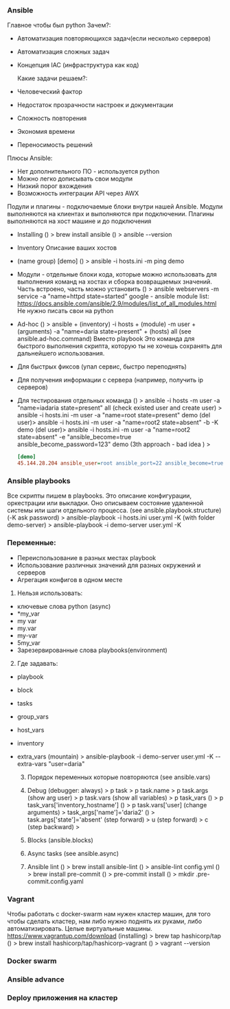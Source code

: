 ### Ansible

Главное чтобы был python
Зачем?:

- Автоматизация повторяющихся задач(если несколько серверов)
- Автоматизация сложных задач
- Концепция IAC (инфраструктура как код)

  Какие задачи решаем?:

- Человеческий фактор
- Недостаток прозрачности настроек и документации
- Сложность повторения
- Экономия времени
- Переносимость решений

Плюсы Ansible:

- Нет дополнительного ПО - используется python
- Можно легко дописывать свои модули
- Низкий порог вхождения
- Возможность интеграции API через AWX

Подули и плагины - подключаемые блоки внутри нашей Ansible.
Модули выполняются на клиентах и выполняются при подключении.
Плагины выполняются на хост машине и до подключения

- Installing
  () > brew install ansible
  () > ansible --version

- Inventory
  Описание ваших хостов
- (name group) [demo]
  () > ansible -i hosts.ini -m ping demo

- Модули - отдельные блоки кода, которые можно использовать для выполнения команд на хостах и сборка возвращаемых значений.
  Часть встроено, часть можно установить
  () > ansible webservers -m service -a "name=httpd state=started"
  google - ansible module list: https://docs.ansible.com/ansible/2.9/modules/list_of_all_modules.html
  Не нужно писать свои на python

- Ad-hoc
  () > ansible + (inventory) -i hosts + (module) -m user + (arguments) -a "name=daria state=present" + (hosts) all
  (see ansible.ad-hoc.command)
  Вместо playbook
  Это команда для быстрого выполнения скрипта, которую ты не хочешь сохранять для дальнейшего использования.
- Для быстрых фиксов (упал сервис, быстро переподнять)
- Для получения информации с сервера (например, получить ip серверов)
- Для тестирования отдельных команда
  () > ansible -i hosts -m user -a "name=iadaria state=present" all
  (check existed user and create user) > ansible -i hosts.ini -m user -a "name=root state=present" demo
  (del user)> ansible -i hosts.ini -m user -a "name=root2 state=absent" -b -K demo
  (del user)> ansible -i hosts.ini -m user -a "name=root2 state=absent" -e "ansible_become=true ansible_become_password=123" demo
  (3th approach - bad idea ) >
  ```ini
  [demo]
  45.144.28.204 ansible_user=root ansible_port=22 ansible_become=true ansible_become_password=123
  ```

### Ansible playbooks

Все скрипты пишем в playbooks.
Это описание конфигурации, оркестрации или выкладки. Оно описываем состояние удаленной системы или шаги отдельного процесса.
(see ansible.playbook.structure)
(-K ask password) > ansible-playbook -i hosts.ini user.yml -K
(with folder demo-server) > ansible-playbook -i demo-server user.yml -K

### Переменные:

- Переиспользование в разных местах playbook
- Использование различных значений для разных окружений и серверов
- Агрегация конфигов в одном месте

1. Нельзя использовать:

- ключевые слова python (async)
- \*my_var
- my var
- my.var
- my-var
- 5my_var
- Зарезервированные слова playbooks(environment)

2. Где задавать:

- playbook
- block
- tasks
- group_vars
- host_vars
- inventory
- extra_vars
  (mountain) > ansible-playbook -i demo-server user.yml -K --extra-vars "user=daria"

  3. Порядок переменных которые повторяются
     (see ansible.vars)

  4. Debug
     (debugger: always) > p task > p task.name > p task.args
     (show arg user) > p task.vars
     (show all variables) > p task_vars
     () > p task_vars['inventory_hostname']
     () > p task.vars['user]
     (change arguments) > task_args['name']='daria2'
     () > task.args['state']='absent'
     (step forward) > u
     (step forward) > c
     (step backward) >
  5. Blocks
     (ansible.blocks)
  6. Async tasks
     (see ansible.async)
  7. Ansible lint
     () > brew install ansible-lint
     () > ansible-lint config.yml
     () > brew install pre-commit
     () > pre-commit install
     () > mkdir .pre-commit.config.yaml

### Vagrant

Чтобы работать с docker-swarm нам нужен кластер машин, для того чтобы сделать кластер, нам либо нужно поднять их руками, либо автоматизировать.
Целые виртуальные машины.
https://www.vagrantup.com/download
(installing) > brew tap hashicorp/tap
() > brew install hashicorp/tap/hashicorp-vagrant
() > vagrant --version

### Docker swarm

### Ansible advance

### Deploy приложения на кластер
